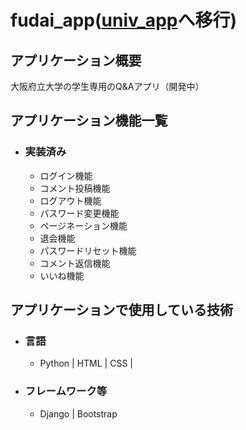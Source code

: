 # fudai_app([univ_app](https://github.com/yagikota/univ_app/)へ移行)

## アプリケーション概要

大阪府立大学の学生専用のQ&Aアプリ（開発中）

## アプリケーション機能一覧

* ### 実装済み

  * ログイン機能
  * コメント投稿機能
  * ログアウト機能
  * パスワード変更機能
  * ページネーション機能
  * 退会機能
  * パスワードリセット機能
  * コメント返信機能
  * いいね機能
  
## アプリケーションで使用している技術

* ### 言語

  * Python | HTML | CSS |

* ### フレームワーク等

  * Django | Bootstrap

